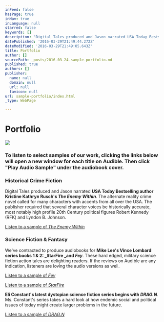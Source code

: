```yaml
---
inFeed: false
hasPage: true
inNav: true
inLanguage: null
starred: false
keywords: []
description: "Digital Tales produced and Jason narrated USA Today Bestselling author Kristine Kathryn Rusch's\_The Enemy Within. The alternate reality crime novel called for many characters with accents from all over the USA. The publisher required that several character voices be historically accurate, most notably high profile 20th Century political figures Robert Kennedy (RFK) and Lyndon B. Johnson.\_"
datePublished: '2016-03-29T21:49:44.272Z'
dateModified: '2016-03-29T21:49:05.643Z'
title: Portfolio
author: []
sourcePath: _posts/2016-03-24-sample-portfolio.md
published: true
authors: []
publisher:
  name: null
  domain: null
  url: null
  favicon: null
url: sample-portfolio/index.html
_type: WebPage

---
```

# Portfolio
![](https://s3-us-west-2.amazonaws.com/the-grid-img/p/99fc6da0caeb3125ed737d6902d62b8a646e9bdd.jpg)

### To listen to select samples of our work, clicking the links below will open a new window for each title on Audible. Then click "Play Audio Sample" under the audiobook cover.

### Historical Crime Fiction

Digital Tales produced and Jason narrated **USA Today Bestselling author Kristine Kathryn Rusch's _The Enemy Within_**. The alternate reality crime novel called for many characters with accents from all over the USA. The publisher required that several character voices be historically accurate, most notably high profile 20th Century political figures Robert Kennedy (RFK) and Lyndon B. Johnson. 

[Listen to a sample of _The Enemy Within_][0]

### Science Fiction & Fantasy

We've contracted to produce audiobooks for **Mike Lee's Vince Lombard series books 1 & 2: _StarFire _and _Fey_**. These hard edged, military science fiction action tales are delighting readers. If the reviews on Audible are any indication, listeners are loving the audio versions as well.

[Listen to a sample of _Fey_][1]

[Listen to a sample of _StarFire_][2]

**Eli Constant's latest dystopian science fiction series begins with _DRAG.N_**. Ms. Constant's series takes a hard look at how endemic social and political issues of today might create larger problems in the future.

[Listen to a sample of _DRAG.N_][3]

[0]: http://www.audible.com/pd/Mysteries-Thrillers/The-Enemy-Within-Audiobook/B00S8QOTVY/
[1]: http://www.audible.com/pd/Sci-Fi-Fantasy/Fey-Audiobook/B016E9OV4G/
[2]: http://www.audible.com/pd/Sci-Fi-Fantasy/StarFire-Audiobook/B00MNOERQE/
[3]: http://www.audible.com/pd/Sci-Fi-Fantasy/DRAGN-Audiobook/B00NX1WCUO/